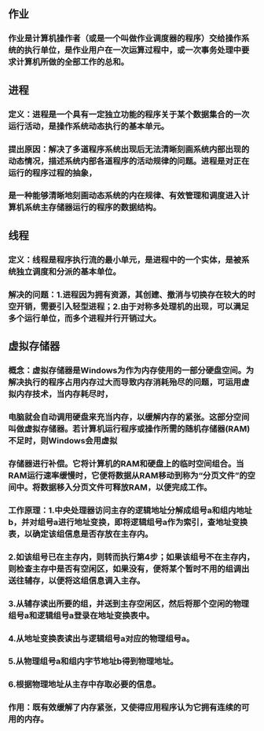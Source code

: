 ## 作业

### 作业是计算机操作者（或是一个叫做作业调度器的程序）交给操作系统的执行单位，是作业用户在一次运算过程中，或一次事务处理中要求计算机所做的全部工作的总和。

## 进程

### 定义：进程是一个具有一定独立功能的程序关于某个数据集合的一次运行活动，是操作系统动态执行的基本单元。

### 提出原因：解决了多道程序系统出现后无法清晰刻画系统内部出现的动态情况，描述系统内部各道程序的活动规律的问题。进程是对正在运行的程序过程的抽象，

### 是一种能够清晰地刻画动态系统的内在规律、有效管理和调度进入计算机系统主存储器运行的程序的数据结构。

## 线程

### 定义：线程是程序执行流的最小单元，是进程中的一个实体，是被系统独立调度和分派的基本单位。

### 解决的问题：1.进程因为拥有资源，其创建、撤消与切换存在较大的时空开销，需要引入轻型进程；2.由于对称多处理机的出现，可以满足多个运行单位，而多个进程并行开销过大。

## 虚拟存储器

### 概念：虚拟存储器是Windows为作为内存使用的一部分硬盘空间。为解决执行的程序占用内存过大而导致内存消耗殆尽的问题，可运用虚拟内存技术，当内存耗尽时，

### 电脑就会自动调用硬盘来充当内存，以缓解内存的紧张。这部分空间叫做虚拟存储器。若计算机运行程序或操作所需的随机存储器(RAM)不足时，则Windows会用虚拟

### 存储器进行补偿。它将计算机的RAM和硬盘上的临时空间组合。当RAM运行速率缓慢时，它便将数据从RAM移动到称为“分页文件”的空间中。将数据移入分页文件可释放RAM，以便完成工作。 

### 工作原理：1.中央处理器访问主存的逻辑地址分解成组号a和组内地址b，并对组号a进行地址变换，即将逻辑组号a作为索引，查地址变换表，以确定该组信息是否存放在主存内。

### 2.如该组号已在主存内，则转而执行第4步；如果该组号不在主存内，则检查主存中是否有空闲区，如果没有，便将某个暂时不用的组调出送往辅存，以便将这组信息调入主存。

### 3.从辅存读出所要的组，并送到主存空闲区，然后将那个空闲的物理组号a和逻辑组号a登录在地址变换表中。

### 4.从地址变换表读出与逻辑组号a对应的物理组号a。

### 5.从物理组号a和组内字节地址b得到物理地址。

### 6.根据物理地址从主存中存取必要的信息。

### 作用：既有效缓解了内存紧张，又使得应用程序认为它拥有连续的可用的内存。
